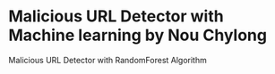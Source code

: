 # Malicious URL Detector with Machine learning by Nou Chylong
Malicious URL Detector with RandomForest Algorithm
